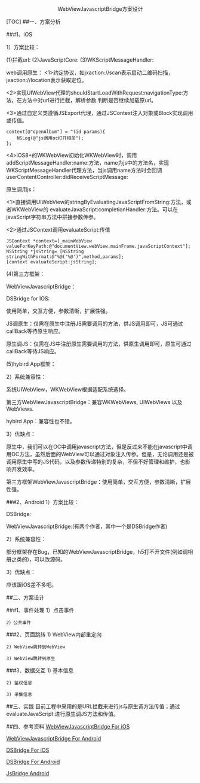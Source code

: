 
<center>WebViewJavascriptBridge方案设计</center> 

[TOC]
##一、方案分析

###1、iOS

1）方案比较：

(1)拦截url:
(2)JavaScriptCore:
(3)WKScriptMessageHandler:

web调用原生：
<1>约定协议，如jxaction://scan表示启动二维码扫描，jxaction://location表示获取定位。 

<2>实现UIWebView代理的shouldStartLoadWithRequest:navigationType:方法，在方法中对url进行拦截，解析参数.判断是否继续加载原url。

<3>通过自定义类遵循JSExport代理，通过JSContext注入对象或Block实现调用或传值。
```
context[@"openAlbum"] = ^(id params){
    NSLog(@"js调用oc打开相册");
};
```

<4>iOS8+的WKWebView初始化WKWebView时，调用addScriptMessageHandler:name:方法，name为js中的方法名，实现WKScriptMessageHandler代理方法，当js调用name方法时会回调userContentController:didReceiveScriptMessage:

原生调用js：

<1>直接调用UIWebView的stringByEvaluatingJavaScriptFromString:方法，或者WKWebView的 evaluateJavaScript:completionHandler:方法。可以在javaScript字符串方法中拼接参数传参。

<2>通过JSContext调用evaluateScript:传值
```
JSContext *context=[_mainWebView valueForKeyPath:@"documentView.webView.mainFrame.javaScriptContext"];
NSString *jsString= [NSString stringWithFormat:@"%@('%@')",method,params];
[context evaluateScript:jsString];
```

(4)第三方框架：

WebViewJavascriptBridge：

DSBridge for IOS:

使用简单，交互方便，参数清晰，扩展性强。

JS调原生：仅需在原生中注册JS需要调用的方法，供JS调用即可，JS可通过callBack等待原生响应。

原生调JS：仅需在JS中注册原生需要调用的方法，供原生调用即可，原生可通过callBack等待JS响应。

(5)hybird App框架：


2）系统兼容性：

系统UIWebView，WKWebView根据适配系统选择。

第三方WebViewJavascriptBridge：兼容WKWebViews, UIWebViews 以及 WebViews.

hybird App：兼容性也不错。

3）优缺点：

原生中，我们可以在OC中调用javascript方法，但是反过来不能在javascript中调用OC方法，虽然后面的WebView可以通过对象注入传参。但是，无论调用还是被调用原生中写的JS代码，以及参数传递特别的复杂，不但不好管理和维护，也影响开发效率。

第三方框架WebViewJavascriptBridge：使用简单，交互方便，参数清晰，扩展性强。



###2、Android
1）方案比较：

DSBridge:

WebViewJavascriptBridge:(有两个作者，其中一个是DSBridge作者)

2）系统兼容性：

部分框架存在Bug，已知的WebViewJavascriptBridge，h5打不开文件(例如调相册之类的)，可以改源码。

3）优缺点：

应该跟iOS差不多吧。

##二、方案设计

###1、事件处理
    1）点击事件

    2）公共事件

###2、页面跳转
    1) WebView内部重定向

    2) WebView跳转到WebView

    3) WebView跳转到原生

###3、数据交互
    1) 基本信息

    2) 鉴权信息

    3) 采集信息

##三、实践
目前工程中采用的是URL拦截来进行js与原生调方法传值；通过evaluateJavaScript:进行原生调JS方法和传值。

##四、参考资料
[WebViewJavascriptBridge For iOS](https://github.com/marcuswestin/WebViewJavascriptBridge)

[WebViewJavascriptBridge For Android](https://github.com/jesse01/WebViewJavascriptBridge)

[DSBridge For iOS](https://github.com/wendux/DSBridge-IOS)

[DSBridge For Android](https://github.com/wendux/DSBridge-Android)

[JsBridge Android](https://github.com/lzyzsd/JsBridge)






